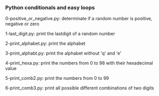### Python conditionals and easy loops

0-positive_or_negative.py: determinate if a random number is positive, negative or zero

1-last_digit.py: print the lastdigit of a random number

2-print_alphabet.py: print the alphabet

3-print_alphabt.py: print the alphabet without 'q' and 'e'

4-print_hexa.py: print the numbers from 0 to 98 with their hexadecimal value

5-print_comb2.py: print the numbers from 0 to 99

6-print_comb3.py: print all possible different combinations of two digits


